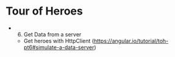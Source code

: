 # Tour of Heroes

- 6. Get Data from a server
  - Get heroes with HttpClient (https://angular.io/tutorial/toh-pt6#simulate-a-data-server)
